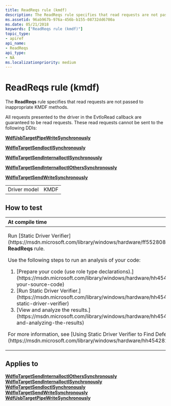 ```yaml
---
title: ReadReqs rule (kmdf)
description: The ReadReqs rule specifies that read requests are not passed to inappropriate KMDF methods.
ms.assetid: 96ab967b-976a-456b-b155-08732dd6700a
ms.date: 05/21/2018
keywords: ["ReadReqs rule (kmdf)"]
topic_type:
- apiref
api_name:
- ReadReqs
api_type:
- NA
ms.localizationpriority: medium
---
```


# ReadReqs rule (kmdf)


The **ReadReqs** rule specifies that read requests are not passed to inappropriate KMDF methods.

All requests presented to the driver in the EvtIoRead callback are guaranteed to be read requests. These read requests cannot be sent to the following DDIs:

[**WdfUsbTargetPipeWriteSynchronously**](https://msdn.microsoft.com/library/windows/hardware/ff551163)

[**WdfIoTargetSendIoctlSynchronously**](https://msdn.microsoft.com/library/windows/hardware/ff548660)

[**WdfIoTargetSendInternalIoctlSynchronously**](https://msdn.microsoft.com/library/windows/hardware/ff548656)

[**WdfIoTargetSendInternalIoctlOthersSynchronously**](https://msdn.microsoft.com/library/windows/hardware/ff548651)

[**WdfIoTargetSendWriteSynchronously**](https://msdn.microsoft.com/library/windows/hardware/ff548672)

|              |      |
|--------------|------|
| Driver model | KMDF |

How to test
-----------

<table>
<colgroup>
<col width="100%" />
</colgroup>
<thead>
<tr class="header">
<th align="left">At compile time</th>
</tr>
</thead>
<tbody>
<tr class="odd">
<td align="left"><p>Run [Static Driver Verifier](https://msdn.microsoft.com/library/windows/hardware/ff552808) and specify the <strong>ReadReqs</strong> rule.</p>
Use the following steps to run an analysis of your code:
<ol>
<li>[Prepare your code (use role type declarations).](https://msdn.microsoft.com/library/windows/hardware/hh454281#preparing-your-source-code)</li>
<li>[Run Static Driver Verifier.](https://msdn.microsoft.com/library/windows/hardware/hh454281#running-static-driver-verifier)</li>
<li>[View and analyze the results.](https://msdn.microsoft.com/library/windows/hardware/hh454281#viewing-and-analyzing-the-results)</li>
</ol>
<p>For more information, see [Using Static Driver Verifier to Find Defects in Drivers](https://msdn.microsoft.com/library/windows/hardware/hh454281).</p></td>
</tr>
</tbody>
</table>

Applies to
----------

[**WdfIoTargetSendInternalIoctlOthersSynchronously**](https://msdn.microsoft.com/library/windows/hardware/ff548651)
[**WdfIoTargetSendInternalIoctlSynchronously**](https://msdn.microsoft.com/library/windows/hardware/ff548656)
[**WdfIoTargetSendIoctlSynchronously**](https://msdn.microsoft.com/library/windows/hardware/ff548660)
[**WdfIoTargetSendWriteSynchronously**](https://msdn.microsoft.com/library/windows/hardware/ff548672)
[**WdfUsbTargetPipeWriteSynchronously**](https://msdn.microsoft.com/library/windows/hardware/ff551163)
 

 





